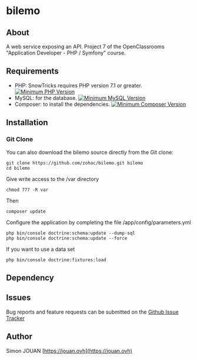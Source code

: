 # bilemo

## About

A web service exposing an API.
Project 7 of the OpenClassrooms "Application Developer - PHP / Symfony" course.

## Requirements

* PHP: SnowTricks requires PHP version 7.1 or greater. [![Minimum PHP Version](https://img.shields.io/badge/php-%3E%3D%207.1-8892BF.svg?style=flat-square)](https://php.net/)
* MySQL: for the database. [![Minimum MySQL Version](https://img.shields.io/badge/MySQL-%3E%3D5.7-blue.svg?style=flat-square)](https://www.mysql.com/fr/downloads/)
* Composer: to install the dependencies. [![Minimum Composer Version](https://img.shields.io/badge/Composer-%3E%3D1.6-red.svg?style=flat-square)](https://getcomposer.org/download/)

## Installation

### Git Clone

You can also download the bilemo source directly from the Git clone:

    git clone https://github.com/zohac/bilemo.git bilemo
    cd bilemo

Give write access to the /var directory

    chmod 777 -R var

Then

    composer update

Configure the application by completing the file /app/config/parameters.yml

    php bin/console doctrine:schema:update --dump-sql
    php bin/console doctrine:schema:update --force

If you want to use a data set

    php bin/console doctrine:fixtures:load

## Dependency

## Issues

Bug reports and feature requests can be submitted on the [Github Issue Tracker](https://github.com/zohac/bilemo/issues)

## Author

Simon JOUAN
[https://jouan.ovh](https://jouan.ovh)
